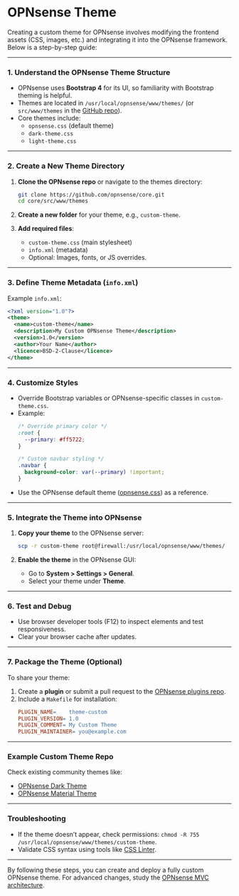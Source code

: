 # OPNsense Theme
Creating a custom theme for OPNsense involves modifying the frontend assets (CSS, images, etc.) and integrating it into the OPNsense framework. Below is a step-by-step guide:

---

### **1. Understand the OPNsense Theme Structure**
- OPNsense uses **Bootstrap 4** for its UI, so familiarity with Bootstrap theming is helpful.
- Themes are located in `/usr/local/opnsense/www/themes/` (or `src/www/themes` in the [GitHub repo](https://github.com/opnsense/opnsense)).
- Core themes include:
  - `opnsense.css` (default theme)
  - `dark-theme.css`
  - `light-theme.css`

---

### **2. Create a New Theme Directory**
1. **Clone the OPNsense repo** or navigate to the themes directory:
   ```bash
   git clone https://github.com/opnsense/core.git
   cd core/src/www/themes
   ```

2. **Create a new folder** for your theme, e.g., `custom-theme`.

3. **Add required files**:
   - `custom-theme.css` (main stylesheet)
   - `info.xml` (metadata)
   - Optional: Images, fonts, or JS overrides.

---

### **3. Define Theme Metadata (`info.xml`)**
Example `info.xml`:
```xml
<?xml version="1.0"?>
<theme>
  <name>custom-theme</name>
  <description>My Custom OPNsense Theme</description>
  <version>1.0</version>
  <author>Your Name</author>
  <licence>BSD-2-Clause</licence>
</theme>
```

---

### **4. Customize Styles**
- Override Bootstrap variables or OPNsense-specific classes in `custom-theme.css`.
- Example:
  ```css
  /* Override primary color */
  :root {
    --primary: #ff5722;
  }

  /* Custom navbar styling */
  .navbar {
    background-color: var(--primary) !important;
  }
  ```
- Use the OPNsense default theme ([opnsense.css](https://github.com/opnsense/core/blob/master/src/www/themes/opnsense/build/css/opnsense.css)) as a reference.

---

### **5. Integrate the Theme into OPNsense**
1. **Copy your theme** to the OPNsense server:
   ```bash
   scp -r custom-theme root@firewall:/usr/local/opnsense/www/themes/
   ```

2. **Enable the theme** in the OPNsense GUI:
   - Go to **System > Settings > General**.
   - Select your theme under **Theme**.

---

### **6. Test and Debug**
- Use browser developer tools (F12) to inspect elements and test responsiveness.
- Clear your browser cache after updates.

---

### **7. Package the Theme (Optional)**
To share your theme:
1. Create a **plugin** or submit a pull request to the [OPNsense plugins repo](https://github.com/opnsense/plugins).
2. Include a `Makefile` for installation:
   ```makefile
   PLUGIN_NAME=    theme-custom
   PLUGIN_VERSION= 1.0
   PLUGIN_COMMENT= My Custom Theme
   PLUGIN_MAINTAINER= you@example.com
   ```

---

### **Example Custom Theme Repo**
Check existing community themes like:
- [OPNsense Dark Theme](https://github.com/opnsense/plugins/tree/master/www/theme-vicuna)
- [OPNsense Material Theme](https://github.com/neonfuture/OPNsense-Theme)

---

### **Troubleshooting**
- If the theme doesn’t appear, check permissions: `chmod -R 755 /usr/local/opnsense/www/themes/custom-theme`.
- Validate CSS syntax using tools like [CSS Linter](https://stylelint.io/).

---

By following these steps, you can create and deploy a fully custom OPNsense theme. For advanced changes, study the [OPNsense MVC architecture](https://docs.opnsense.org/development.html).
